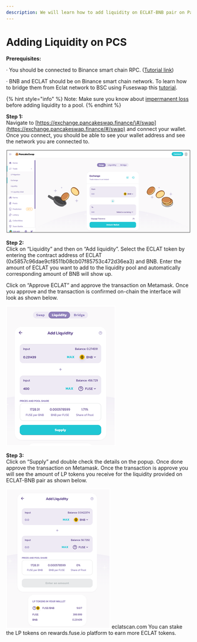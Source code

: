 ```yaml
---
description: We will learn how to add liquidity on ECLAT-BNB pair on Pancakeswap.
---
```


# Adding Liquidity on PCS

**Prerequisites:**

·        You should be connected to Binance smart chain RPC. \([Tutorial link](https://academy.binance.com/en/articles/connecting-metamask-to-binance-smart-chain)\)

·        BNB and ECLAT should be on Binance smart chain network. To learn how to bridge them from Eclat network to BSC using Fuseswap this [tutorial](https://docs.eclatscan.com/the-fuse-chain/token-bridges/transfer-fuse-using-bridge-on-fuseswap).

{% hint style="info" %}
Note: Make sure you know about [impermanent loss](https://academy.binance.com/en/articles/impermanent-loss-explained) before adding liquidity to a pool.
{% endhint %}

**Step 1:**  
Navigate to [https://exchange.pancakeswap.finance/\#/swap](https://exchange.pancakeswap.finance/#/swap) and connect your wallet. Once you connect, you should be able to see your wallet address and see the network you are connected to.

![](../.gitbook/assets/image%20%2810%29.png)


  
**Step 2:**  
Click on “Liquidity” and then on “Add liquidity”. Select the ECLAT token by entering the contract address of ECLAT \(0x5857c96dae9cf8511b08cb07f85753c472d36ea3\) and BNB. Enter the amount of ECLAT you want to add to the liquidity pool and automatically corresponding amount of BNB will show up.  
  
 Click on “Approve ECLAT” and approve the transaction on Metamask. Once you approve and the transaction is confirmed on-chain the interface will look as shown below.

![](../.gitbook/assets/image%20%289%29.png)

**Step 3:**  
Click on “Supply” and double check the details on the popup. Once done approve the transaction on Metamask. Once the transaction is approve you will see the amount of LP tokens you receive for the liquidity provided on ECLAT-BNB pair as shown below.

![](../.gitbook/assets/image%20%2811%29.png)
eclatscan.com
You can stake the LP tokens on rewards.fuse.io platform to earn more ECLAT tokens.

